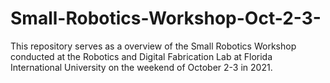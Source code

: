 # Small-Robotics-Workshop-Oct-2-3-

This repository serves as a overview of the Small Robotics Workshop conducted at the Robotics and Digital Fabrication Lab at Florida International University on the weekend of October 2-3 in 2021.
